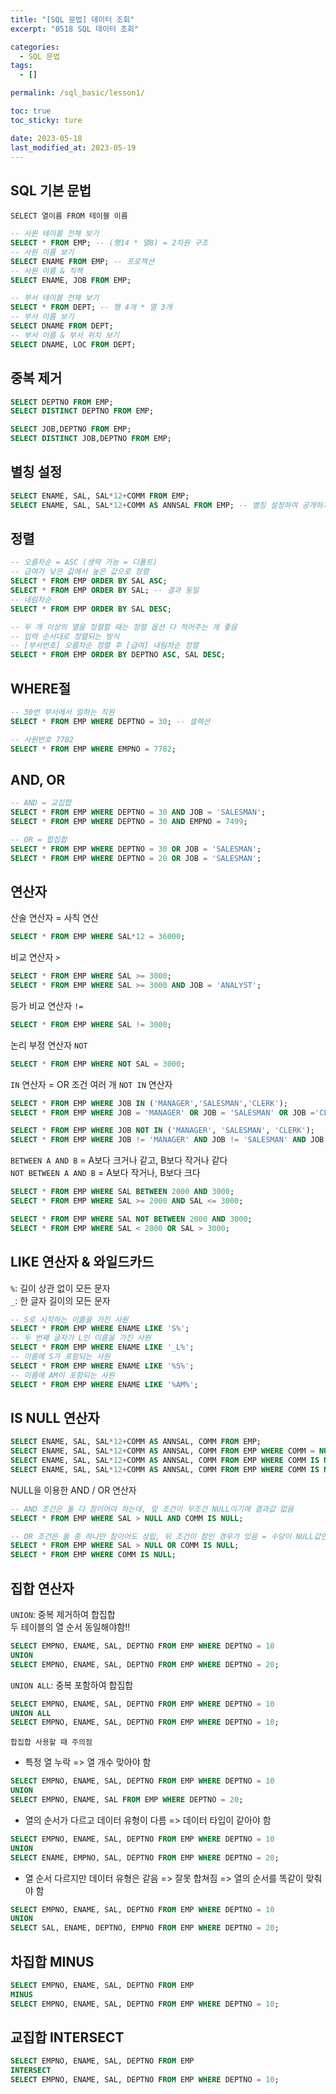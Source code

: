 ```yaml
---
title: "[SQL 문법] 데이터 조회"
excerpt: "0518 SQL 데이터 조회"

categories:
  - SQL 문법
tags:
  - []

permalink: /sql_basic/lesson1/

toc: true
toc_sticky: ture

date: 2023-05-18
last_modified_at: 2023-05-19
---
```


## SQL 기본 문법

`SELECT 열이름 FROM 테이블 이름`

```sql
-- 사원 테이블 전체 보기
SELECT * FROM EMP; -- (행14 * 열8) = 2차원 구조
-- 사원 이름 보기
SELECT ENAME FROM EMP; -- 프로젝션
-- 사원 이름 & 직책
SELECT ENAME, JOB FROM EMP;

-- 부서 테이블 전체 보기
SELECT * FROM DEPT; -- 행 4개 * 열 3개
-- 부서 이름 보기
SELECT DNAME FROM DEPT;
-- 부서 이름 & 부서 위치 보기
SELECT DNAME, LOC FROM DEPT;
```

## 중복 제거
```sql
SELECT DEPTNO FROM EMP;
SELECT DISTINCT DEPTNO FROM EMP;

SELECT JOB,DEPTNO FROM EMP;
SELECT DISTINCT JOB,DEPTNO FROM EMP;
```

## 별칭 설정
```sql
SELECT ENAME, SAL, SAL*12+COMM FROM EMP;
SELECT ENAME, SAL, SAL*12+COMM AS ANNSAL FROM EMP; -- 별칭 설정하여 공개하기 싫은 계산식 숨김
```

## 정렬
```sql
-- 오름차순 = ASC (생략 가능 = 디폴트)
-- 급여가 낮은 값에서 높은 값으로 정렬
SELECT * FROM EMP ORDER BY SAL ASC;
SELECT * FROM EMP ORDER BY SAL; -- 결과 동일
-- 내림차순
SELECT * FROM EMP ORDER BY SAL DESC;
```

```sql
-- 두 개 이상의 열을 정렬할 때는 정렬 옵션 다 적어주는 게 좋음
-- 입력 순서대로 정렬되는 방식
-- [부서번호] 오름차순 정렬 후 [급여] 내림차순 정렬
SELECT * FROM EMP ORDER BY DEPTNO ASC, SAL DESC;
```

## WHERE절
```sql
-- 30번 부서에서 일하는 직원
SELECT * FROM EMP WHERE DEPTNO = 30; -- 셀렉션

-- 사원번호 7782
SELECT * FROM EMP WHERE EMPNO = 7782;
```

## AND, OR
```sql
-- AND = 교집합
SELECT * FROM EMP WHERE DEPTNO = 30 AND JOB = 'SALESMAN';
SELECT * FROM EMP WHERE DEPTNO = 30 AND EMPNO = 7499;

-- OR = 합집합
SELECT * FROM EMP WHERE DEPTNO = 30 OR JOB = 'SALESMAN';
SELECT * FROM EMP WHERE DEPTNO = 20 OR JOB = 'SALESMAN';
```

## 연산자
산술 연산자 = 사칙 연산

```sql
SELECT * FROM EMP WHERE SAL*12 = 36000;
```
비교 연산자 `>`

```sql
SELECT * FROM EMP WHERE SAL >= 3000;
SELECT * FROM EMP WHERE SAL >= 3000 AND JOB = 'ANALYST';
```
등가 비교 연산자 `!=`

```sql
SELECT * FROM EMP WHERE SAL != 3000;
```
논리 부정 연산자 `NOT`

```sql
SELECT * FROM EMP WHERE NOT SAL = 3000;
```

`IN` 연산자 = OR 조건 여러 개
`NOT IN` 연산자

```sql
SELECT * FROM EMP WHERE JOB IN ('MANAGER','SALESMAN','CLERK');
SELECT * FROM EMP WHERE JOB = 'MANAGER' OR JOB = 'SALESMAN' OR JOB ='CLERK';

SELECT * FROM EMP WHERE JOB NOT IN ('MANAGER', 'SALESMAN', 'CLERK');
SELECT * FROM EMP WHERE JOB != 'MANAGER' AND JOB != 'SALESMAN' AND JOB !='CLERK';
```

`BETWEEN A AND B` = A보다 크거나 같고, B보다 작거나 같다  
`NOT BETWEEN A AND B` = A보다 작거나, B보다 크다

```sql
SELECT * FROM EMP WHERE SAL BETWEEN 2000 AND 3000;
SELECT * FROM EMP WHERE SAL >= 2000 AND SAL <= 3000;

SELECT * FROM EMP WHERE SAL NOT BETWEEN 2000 AND 3000;
SELECT * FROM EMP WHERE SAL < 2000 OR SAL > 3000;
```

## LIKE 연산자 & 와일드카드
`%`: 길이 상관 없이 모든 문자   
`_`: 한 글자 길이의 모든 문자   

```sql
-- S로 시작하는 이름을 가진 사원
SELECT * FROM EMP WHERE ENAME LIKE 'S%';
-- 두 번째 글자가 L인 이름을 가진 사원
SELECT * FROM EMP WHERE ENAME LIKE '_L%';
-- 이름에 S가 포함되는 사원
SELECT * FROM EMP WHERE ENAME LIKE '%S%';
-- 이름에 AM이 포함되는 사원
SELECT * FROM EMP WHERE ENAME LIKE '%AM%';
```

## IS NULL 연산자
```sql
SELECT ENAME, SAL, SAL*12+COMM AS ANNSAL, COMM FROM EMP;
SELECT ENAME, SAL, SAL*12+COMM AS ANNSAL, COMM FROM EMP WHERE COMM = NULL; -- 널값 찾을 수 없음
SELECT ENAME, SAL, SAL*12+COMM AS ANNSAL, COMM FROM EMP WHERE COMM IS NULL;
SELECT ENAME, SAL, SAL*12+COMM AS ANNSAL, COMM FROM EMP WHERE COMM IS NOT NULL;
```

NULL을 이용한 AND / OR 연산자  

```sql
-- AND 조건은 둘 다 참이어야 하는데, 앞 조건이 무조건 NULL이기에 결과값 없음
SELECT * FROM EMP WHERE SAL > NULL AND COMM IS NULL;

-- OR 조건은 둘 중 하나만 참이어도 성립, 뒤 조건이 참인 경우가 있음 = 수당이 NULL값인 사람
SELECT * FROM EMP WHERE SAL > NULL OR COMM IS NULL;
SELECT * FROM EMP WHERE COMM IS NULL;
```
## 집합 연산자
`UNION`: 중복 제거하여 합집합  
두 테이블의 열 순서 동일해야함!!

```sql
SELECT EMPNO, ENAME, SAL, DEPTNO FROM EMP WHERE DEPTNO = 10
UNION
SELECT EMPNO, ENAME, SAL, DEPTNO FROM EMP WHERE DEPTNO = 20;
```

`UNION ALL`: 중복 포함하여 합집합  

```sql
SELECT EMPNO, ENAME, SAL, DEPTNO FROM EMP WHERE DEPTNO = 10
UNION ALL
SELECT EMPNO, ENAME, SAL, DEPTNO FROM EMP WHERE DEPTNO = 10;
```

`합집합 사용할 때 주의점`
* 특정 열 누락 => 열 개수 맞아야 함

```sql
SELECT EMPNO, ENAME, SAL, DEPTNO FROM EMP WHERE DEPTNO = 10
UNION
SELECT EMPNO, ENAME, SAL FROM EMP WHERE DEPTNO = 20;
```

* 열의 순서가 다르고 데이터 유형이 다름 => 데이터 타입이 같아야 함
```sql
SELECT EMPNO, ENAME, SAL, DEPTNO FROM EMP WHERE DEPTNO = 10
UNION
SELECT ENAME, EMPNO, SAL, DEPTNO FROM EMP WHERE DEPTNO = 20;
```

* 열 순서 다르지만 데이터 유형은 같음 => 잘못 합쳐짐 => 열의 순서를 똑같이 맞춰야 함
```sql
SELECT EMPNO, ENAME, SAL, DEPTNO FROM EMP WHERE DEPTNO = 10
UNION
SELECT SAL, ENAME, DEPTNO, EMPNO FROM EMP WHERE DEPTNO = 20;
```

## 차집합 MINUS
```sql
SELECT EMPNO, ENAME, SAL, DEPTNO FROM EMP
MINUS
SELECT EMPNO, ENAME, SAL, DEPTNO FROM EMP WHERE DEPTNO = 10;
```

## 교집합 INTERSECT
```sql
SELECT EMPNO, ENAME, SAL, DEPTNO FROM EMP
INTERSECT
SELECT EMPNO, ENAME, SAL, DEPTNO FROM EMP WHERE DEPTNO = 10;
```
